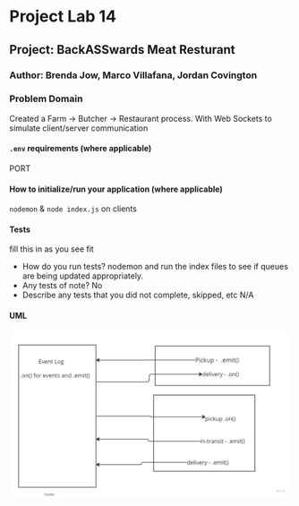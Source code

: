 # Project Lab 14

## Project: BackASSwards Meat Resturant

### Author: Brenda Jow, Marco Villafana, Jordan Covington

### Problem Domain

Created a Farm -> Butcher -> Restaurant process. With Web Sockets to simulate client/server communication

#### `.env` requirements (where applicable)

PORT

#### How to initialize/run your application (where applicable)

`nodemon` & `node index.js` on clients

#### Tests

fill this in as you see fit
- How do you run tests?
nodemon and run the index files to see if queues are being updated appropriately.
- Any tests of note?
No
- Describe any tests that you did not complete, skipped, etc
N/A

#### UML

![Project UML](./assets/project-uml.png)
